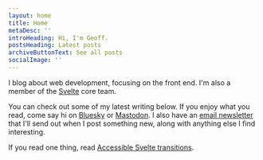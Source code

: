 ```yaml
---
layout: home
title: Home
metaDesc: ''
introHeading: Hi, I'm Geoff.
postsHeading: Latest posts
archiveButtonText: See all posts
socialImage: ''
---
```


I blog about web development, focusing on the front end. I'm also a member of the [Svelte](https://svelte.dev/) core team.

You can check out some of my latest writing below. If you enjoy what you read, come say hi on [Bluesky](https://bsky.app/profile/geoffrich.net) or <a rel="me" href="https://front-end.social/@geoffrich">Mastodon</a>. I also have an [email newsletter](https://buttondown.email/geoffrich/) that I'll send out when I post something new, along with anything else I find interesting.

If you read one thing, read [Accessible Svelte transitions](/posts/accessible-svelte-transitions/).
